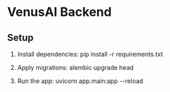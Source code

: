 # VenusAI Backend

## Setup

1. Install dependencies:
   pip install -r requirements.txt

2. Apply migrations:
   alembic upgrade head

3. Run the app:
   uvicorn app.main:app --reload
